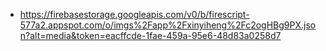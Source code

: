 - https://firebasestorage.googleapis.com/v0/b/firescript-577a2.appspot.com/o/imgs%2Fapp%2Fxinyiheng%2Fc2ogHBg9PX.json?alt=media&token=eacffcde-1fae-459a-95e6-48d83a0258d7
